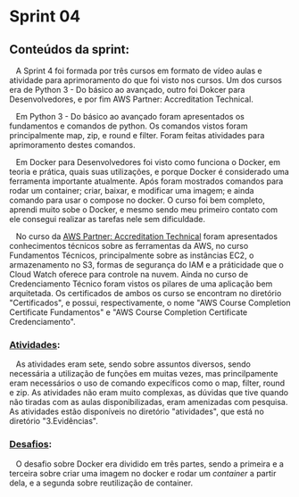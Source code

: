 # Sprint 04
## Conteúdos da sprint: 
&nbsp;&nbsp;&nbsp;A Sprint 4 foi formada por três cursos em formato de vídeo aulas e atividade para aprimoramento do que foi visto nos cursos. Um  dos cursos era de Python 3 - Do básico ao avançado, outro foi Dokcer para Desenvolvedores, e por fim AWS Partner: Accreditation Technical.<p>
&nbsp;&nbsp;&nbsp;Em Python 3 - Do básico ao avançado foram apresentados os fundamentos e comandos de python. Os comandos vistos foram principalmente map, zip, e round e filter. Foram feitas atividades para aprimoramento destes comandos.<p>

&nbsp;&nbsp;&nbsp;Em Docker para Desenvolvedores foi visto como funciona o Docker, em teoria e prática, quais suas utilizações, e porque Docker é considerado uma ferramenta importante atualmente. Após foram mostrados comandos para rodar um container; criar, baixar, e modificar uma imagem; e ainda comando para usar o compose no docker. O curso foi bem completo, aprendi muito sobe o Docker, e mesmo sendo meu primeiro contato com ele consegui realizar as tarefas nele sem dificuldade.<p>

&nbsp;&nbsp;&nbsp;No curso da [AWS Partner: Accreditation Technical](https://github.com/rehbeinp/EstagioC_UOL/blob/main/Sprint04/Certificados/AWS%20Course%20Completion%20Certificate%20Fundamentos%20Tecnicos.pdf) foram apresentados conhecimentos técnicos sobre as ferramentas da AWS, no curso Fundamentos Técnicos, principalmente sobre as instâncias EC2, o armazenamento no S3, formas de segurança do IAM e a práticidade que o Cloud Watch oferece para controle na nuvem. Ainda no curso de Credenciamento Técnico foram vistos os pilares de uma aplicação bem arquitetada. Os certificados de ambos os curso se encontram no diretório "Certificados", e possui, respectivamente, o nome "AWS Course Completion Certificate Fundamentos" e "AWS Course Completion Certificate Credenciamento".

### [Atividades](https://github.com/rehbeinp/EstagioC_UOL/blob/main/Sprint04/Exerc%C3%ADcios/Atividades.md):
&nbsp;&nbsp;&nbsp;As atividades eram sete, sendo sobre assuntos diversos, sendo necessária a utilização de funções em muitas vezes, mas princilpamente eram necessários o uso de comando expecíficos como o map, filter, round e zip. As atividades não eram muito complexas, as dúvidas que tive quando não tiradas com as aulas disponibilizadas, eram amenizadas com pesquisa. As atividades estão disponíveis no diretório "atividades", que está no diretório "3.Evidências". 

### [Desafios](https://github.com/rehbeinp/EstagioC_UOL/blob/main/Sprint04/Desafio/README.md): 
&nbsp;&nbsp;&nbsp;O desafio sobre Docker era dividido em três partes, sendo a primeira e a terceira sobre criar uma imagem no docker e rodar um *container* a partir dela, e a segunda sobre reutilização de container.


